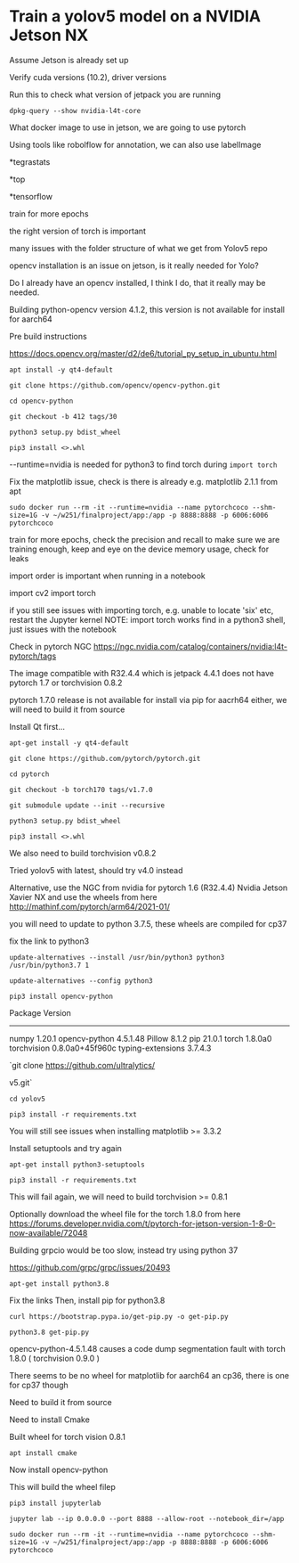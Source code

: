 # Train a yolov5 model on a NVIDIA Jetson NX

Assume Jetson is already set up

Verify cuda versions (10.2), driver versions

Run this to check what version of jetpack you are running

`dpkg-query --show nvidia-l4t-core`


What docker image to use in jetson, we are going to use pytorch

Using tools like robolflow for annotation, we can also use labelImage

*tegrastats

*top

*tensorflow

train for more epochs

the right version of torch is important

many issues with the folder structure of what we get from Yolov5 repo

opencv installation is an issue on jetson, is it really needed for Yolo?

Do I already have an opencv installed, I think I do, that it really may be needed.

Building python-opencv version 4.1.2, this version is not available for install for aarch64

Pre build instructions

https://docs.opencv.org/master/d2/de6/tutorial_py_setup_in_ubuntu.html


`apt install -y qt4-default`

`git clone https://github.com/opencv/opencv-python.git`

`cd opencv-python`

`git checkout -b 412 tags/30`

`python3 setup.py bdist_wheel`

`pip3 install <>.whl`


--runtime=nvidia is needed for python3 to find torch during `import torch`

Fix the matplotlib issue, check is there is already e.g. matplotlib 2.1.1 from apt

`sudo docker run --rm -it --runtime=nvidia --name pytorchcoco --shm-size=1G -v ~/w251/finalproject/app:/app -p 8888:8888 -p 6006:6006 pytorchcoco`

train for more epochs, check the precision and recall to make sure we are training enough, 
keep and eye on the device memory usage, check for leaks

import order is important when running in a notebook

import cv2
import torch

if you still see issues with importing torch, e.g. unable to locate 'six' etc, restart the Jupyter kernel
NOTE: import torch works find in a python3 shell, just issues with the notebook

Check in pytorch NGC https://ngc.nvidia.com/catalog/containers/nvidia:l4t-pytorch/tags

The image compatible with R32.4.4 which is jetpack 4.4.1 does not have pytorch 1.7 or torchvision 0.8.2

pytorch 1.7.0 release is not available for install via pip for aacrh64 either, we will need to build it from source

Install Qt first...

`apt-get install -y qt4-default`

`git clone https://github.com/pytorch/pytorch.git`

`cd pytorch`

`git checkout -b torch170 tags/v1.7.0`

`git submodule update --init --recursive`

`python3 setup.py bdist_wheel`

`pip3 install <>.whl`


We also need to build torchvision v0.8.2


Tried yolov5 with latest, should try v4.0 instead



Alternative, use the NGC from nvidia for pytorch 1.6 (R32.4.4) Nvidia Jetson Xavier NX and use the wheels from here
http://mathinf.com/pytorch/arm64/2021-01/

you will need to update to python 3.7.5, these wheels are compiled for cp37

fix the link to python3

`update-alternatives --install /usr/bin/python3 python3 /usr/bin/python3.7 1`

`update-alternatives --config python3`

`pip3 install opencv-python`

Package           Version
----------------- ---------------
numpy             1.20.1
opencv-python     4.5.1.48
Pillow            8.1.2
pip               21.0.1
torch             1.8.0a0
torchvision       0.8.0a0+45f960c
typing-extensions 3.7.4.3

`git clone https://github.com/ultralytics/

v5.git`

`cd yolov5`

`pip3 install -r requirements.txt`

You will still see issues when installing matplotlib >= 3.3.2

Install setuptools and try again

`apt-get install python3-setuptools`

`pip3 install -r requirements.txt`

This will fail again, we will need to build torchvision >= 0.8.1

Optionally download the wheel file for the torch 1.8.0 from here https://forums.developer.nvidia.com/t/pytorch-for-jetson-version-1-8-0-now-available/72048


Building grpcio would be too slow, instead try using python 37

https://github.com/grpc/grpc/issues/20493


`apt-get install python3.8`

Fix the links 
Then, install pip for python3.8

`curl https://bootstrap.pypa.io/get-pip.py -o get-pip.py`

`python3.8 get-pip.py`


opencv-python-4.5.1.48 causes a code dump segmentation fault with torch 1.8.0 ( torchvision 0.9.0 )


There seems to be no wheel for matplotlib for aarch64 an cp36, there is one for cp37 though

Need to build it from source

Need to install Cmake

Built wheel for torch vision 0.8.1

`apt install cmake`

Now install opencv-python 

This will build the wheel filep

`pip3 install jupyterlab`

`jupyter lab --ip 0.0.0.0 --port 8888 --allow-root --notebook_dir=/app`


`sudo docker run --rm -it --runtime=nvidia --name pytorchcoco --shm-size=1G -v ~/w251/finalproject/app:/app -p 8888:8888 -p 6006:6006 pytorchcoco`





